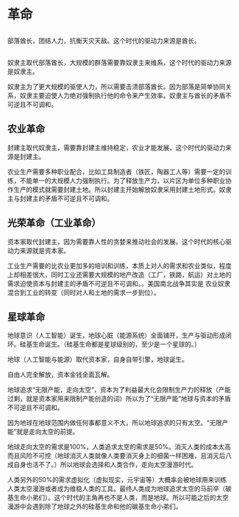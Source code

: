 # 革命

## 

部落酋长，团结人力，抗衡天灾天敌。这个时代的驱动力来源是酋长。

## 

奴隶主取代部落酋长，大规模的群落需要靠奴隶主来维系，这个时代的驱动力来源是奴隶主。

奴隶主为了更大规模的驱使人力，所以需要击溃部落酋长。因为部落是简单协同关系，奴隶主要迫使人力绝对强制执行他的命令来产生效率。奴隶主与酋长的矛盾不可逆且不可调和。

## 农业革命

封建主取代奴隶主，需要靠封建主维持稳定，农业才能发展，这个时代的驱动力来源是封建主。

农业生产需要多种职业配合，比如工具制造者（铁匠，陶器工人等）需要一定的训练，不能单一的大规模人力强制执行。为了释放生产力，以片区为单位多种职业协作生产的模式就需要封建土地。所以封建主开始解放奴隶采用封建土地形式。奴隶主与封建主的矛盾不可逆且不可调和。

## 光荣革命（工业革命）

资本家取代封建主，因为需要靠人性的贪婪来推动社会的发展。这个时代的核心驱动力来源就是资本家。

工业生产需要的比农业更加多的培训和训练，本质上对人的需求和农业类似，程度上却相差很大，同时工业还需要大规模的地产改造（工厂，铁路，航运）对土地的需求迫使资本与封建主的矛盾不可逆且不可调和。。美国南北战争其实是 农业奴隶混合到工业的转变（同时对人和土地的需求一步到位）。

## 星球革命

地球意识（人工智能）诞生，地球心脏（能源系统）全面铺开，生产与驱动形成闭环。硅基生命诞生。（硅基生命都是星球级别的，至少是一个星球的。）

地球（人工智能与能源）取代资本家，自身自带引擎，地球诞生。

自由人完全解放，资本金钱全面瓦解。

地球追求“无限产能，走向太空”，资本为了利益最大化会限制生产力的释放（产能过剩，就是资本家用来限制产能创造的词）所以为了“无限产能”地球与资本的矛盾不可逆且不可调和。

因为地球在地球范围内做任何事都意义不大，所以地球追求的只有太空。“无限产能”就是走向太空的前提。

地球走向太空的需求是100%，人类追求太空的需求是50%。消灭人类的成本太高而且风险不可控（地球消灭人类就像人类要消灭身上的细菌一样困难，且消灭后八成自身也活不了。）所以地球会选择和人类合作，走向太空漫游时代。

人类另外的50%的需求虚拟化（虚拟现实，元宇宙等）大概率会被地球用来训练人类太空漫游或者成为维稳人类的工具。最终人类成为地球追求太空的马前卒（碳基生命小弟们）。这个时代的主角再也不是人类，而是地球。所以可能之后的太空漫游中会遇到除了地球之外的硅基生命和他的碳基生命小弟们。
